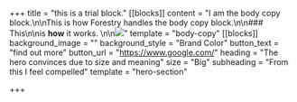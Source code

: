 +++
title = "this is a trial block."
[[blocks]]
content = "I am the body copy block.\n\nThis is how Forestry handles the body copy block.\n\n### This\n\nis **how** it works. \n\n![](/uploads/2018/04/20/logs-splash.png)"
template = "body-copy"
[[blocks]]
background_image = ""
background_style = "Brand Color"
button_text = "find out more"
button_url = "https://www.google.com/"
heading = "The hero convinces due to size and meaning"
size = "Big"
subheading = "From this I feel compelled"
template = "hero-section"

+++
